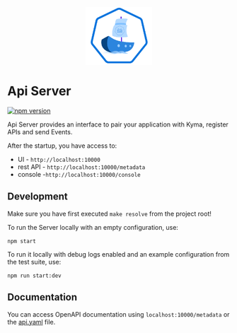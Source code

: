 <p align="center">
 <img src="https://raw.githubusercontent.com/kyma-incubator/varkes/master/logos/logo.svg" width="150">
</p>

# Api Server
[![npm version](https://badge.fury.io/js/%40varkes%2Fapi-server.svg)](https://badge.fury.io/js/%40varkes%2Fapi-server)

Api Server provides an interface to pair your application with Kyma, register APIs and send Events.

After the startup, you have access to:

- UI - `http://localhost:10000`
- rest API - `http://localhost:10000/metadata`
- console -`http://localhost:10000/console`

## Development

Make sure you have first executed `make resolve` from the project root!

To run the Server locally with an empty configuration, use:
```
npm start
```
To run it locally with debug logs enabled and an example configuration from the test suite, use:

```
npm run start:dev
```

## Documentation
You can access OpenAPI documentation using `localhost:10000/metadata` or the [api.yaml](server/resources/api.yaml) file.

